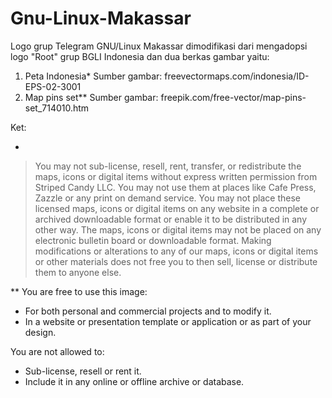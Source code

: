 # Gnu-Linux-Makassar

Logo grup Telegram GNU/Linux Makassar dimodifikasi dari mengadopsi logo "Root" grup BGLI Indonesia dan dua berkas gambar yaitu: 
1. Peta Indonesia*
Sumber gambar: freevectormaps.com/indonesia/ID-EPS-02-3001
2. Map pins set**
Sumber gambar: freepik.com/free-vector/map-pins-set_714010.htm


Ket:

*
>You may not sub-license, resell, rent, transfer, or redistribute the maps, icons or digital items without express written permission from Striped Candy LLC.
>You may not use them at places like Cafe Press, Zazzle or any print on demand service.
>You may not place these licensed maps, icons or digital items on any website in a complete or archived downloadable format or enable it to be distributed in any other way.
>The maps, icons or digital items may not be placed on any electronic bulletin board or downloadable format.
>Making modifications or alterations to any of our maps, icons or digital items or other materials does not free you to then sell, license or distribute them to anyone else.


**
You are free to use this image:
- For both personal and commercial projects and to modify it.
- In a website or presentation template or application or as part of your design.

You are not allowed to:
- Sub-license, resell or rent it.
- Include it in any online or offline archive or database.


